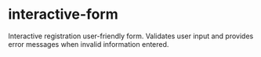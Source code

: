 # interactive-form
 Interactive registration user-friendly form.
 Validates user input and provides error messages when invalid information entered.
